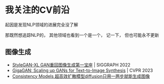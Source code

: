 # 我关注的CV前沿

起因是发现NLP领域的进展完全没了解

那既然想追踪NLP的， 其他领域也看到一个是一个， 记一下， 但也可能永不更新

## 图像生成

- [StyleGAN-XL GAN重回图像生成第一宝座](https://www.bilibili.com/video/BV1Tv4y157Gw/)  | SIGGRAPH 2022
- [GigaGAN: Scaling up GANs for Text-to-Image Synthesis](https://www.bilibili.com/video/BV1vm4y1k7eL/)  | CVPR 2023
- [Consistency Models 超高效扩散模型diffusion只用一两步就能生成图像](https://www.bilibili.com/video/BV1gL411k76R/) 


